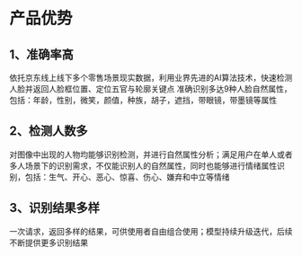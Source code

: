 # 产品优势

## 1、准确率高

依托京东线上线下多个零售场景现实数据，利用业界先进的AI算法技术，快速检测人脸并返回人脸框位置、定位五官与轮廓关键点 准确识别多达9种人脸自然属性，包括：年龄，性别，微笑，颜值，种族，胡子，遮挡，带眼镜，带墨镜等属性

## 2、检测人数多

对图像中出现的人物均能够识别检测，并进行自然属性分析；满足用户在单人或者多人场景下的识别需求，不仅能识别人的自然属性，同时也能够进行情绪属性识别，包括：生气、开心、恶心、惊喜、伤心、嫌弃和中立等情绪

## 3、识别结果多样

一次请求，返回多样的结果，可供使用者自由组合使用；模型持续升级迭代，后续不断提供更多识别结果